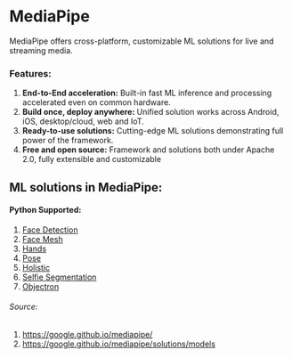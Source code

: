 # MediaPipe

MediaPipe offers cross-platform, customizable ML solutions for live and streaming media.

### Features:

1. **End-to-End acceleration:** Built-in fast ML inference and processing accelerated even on common hardware.
2. **Build once, deploy anywhere:** Unified solution works across Android, iOS, desktop/cloud, web and IoT.
3. **Ready-to-use solutions:** Cutting-edge ML solutions demonstrating full power of the framework.
4. **Free and open source:** Framework and solutions both under Apache 2.0, fully extensible and customizable


## ML solutions in MediaPipe:

#### Python Supported:
1. [Face Detection](https://github.com/HanifaElahi/Mediapipe/blob/main/Face_Detection_with_Mediapipe.ipynb)
2. [Face Mesh](https://github.com/HanifaElahi/Mediapipe/blob/main/Face_Mesh_with_Mediapipe.ipynb)
3. [Hands](https://github.com/HanifaElahi/Mediapipe/blob/main/Hands_Mediapipe.ipynb)
4. [Pose]()
5. [Holistic](https://github.com/HanifaElahi/Mediapipe/blob/main/Holistic_Mediapipe.ipynb)
6. [Selfie Segmentation]()
7. [Objectron]()


###### Source:
1. https://google.github.io/mediapipe/
2. https://google.github.io/mediapipe/solutions/models

